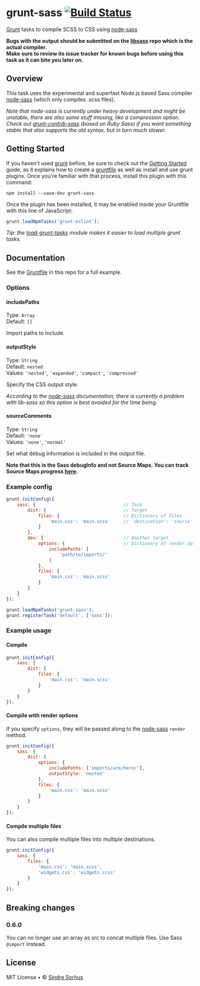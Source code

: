 # grunt-sass [![Build Status](https://secure.travis-ci.org/sindresorhus/grunt-sass.png?branch=master)](http://travis-ci.org/sindresorhus/grunt-sass)

[Grunt][grunt] tasks to compile SCSS to CSS using [node-sass](https://github.com/andrew/node-sass)

**Bugs with the output should be submitted on the [libsass](https://github.com/hcatlin/libsass) repo which is the actual compiler.  
Make sure to review its issue tracker for known bugs before using this task as it can bite you later on.**


## Overview

This task uses the experimental and superfast Node.js based Sass compiler [node-sass](https://github.com/andrew/node-sass) (which only compiles .scss files).

*Note that node-sass is currently under heavy development and might be unstable, there are also some stuff missing, like a compression option. Check out [grunt-contrib-sass](https://github.com/gruntjs/grunt-contrib-sass) (based on Ruby Sass) if you want something stable that also supports the old syntax, but in turn much slower.*


## Getting Started

If you haven't used [grunt][] before, be sure to check out the [Getting Started][] guide, as it explains how to create a [gruntfile][Getting Started] as well as install and use grunt plugins. Once you're familiar with that process, install this plugin with this command:

```shell
npm install --save-dev grunt-sass
```

Once the plugin has been installed, it may be enabled inside your Gruntfile with this line of JavaScript:

```js
grunt.loadNpmTasks('grunt-eslint');
```

*Tip: the [load-grunt-tasks](https://github.com/sindresorhus/load-grunt-tasks) module makes it easier to load multiple grunt tasks.*

[grunt]: http://gruntjs.com
[Getting Started]: https://github.com/gruntjs/grunt/wiki/Getting-started


## Documentation

See the [Gruntfile](https://github.com/sindresorhus/grunt-sass/blob/master/Gruntfile.js) in this repo for a full example.


### Options

#### includePaths

Type: `Array`  
Default: `[]`

Import paths to include.


#### outputStyle

Type: `String`  
Default: `nested`  
Values: `'nested'`, `'expanded'`, `'compact'`, `'compressed'`

Specify the CSS output style.

*According to the [node-sass](https://github.com/andrew/node-sass) documentation, there is currently a problem with lib-sass so this option is best avoided for the time being.*


#### sourceComments

Type: `String`  
Default: `'none'`  
Values: `'none'`, `'normal'`

Set what debug information is included in the output file.

**Note that this is the Sass debugInfo and not Source Maps. You can track Source Maps progress [here](https://github.com/hcatlin/libsass/issues/122).**


### Example config

```javascript
grunt.initConfig({
	sass: {									// Task
		dist: {								// Target
			files: {						// Dictionary of files
				'main.css': 'main.scss'		// 'destination': 'source'
			}
		},
		dev: {								// Another target
			options: {						// Dictionary of render options
				includePaths: [
					'path/to/imports/'
				]
			},
			files: {
				'main.css': 'main.scss'
			}
		}
	}
});

grunt.loadNpmTasks('grunt-sass');
grunt.registerTask('default', ['sass']);
```


### Example usage


#### Compile

```javascript
grunt.initConfig({
	sass: {
		dist: {
			files: {
				'main.css': 'main.scss'
			}
		}
	}
});
```


#### Compile with render options

If you specify `options`, they will be passed along to the [node-sass](https://github.com/andrew/node-sass) `render` method.

```javascript
grunt.initConfig({
	sass: {
		dist: {
			options: {
				includePaths: ['imports/are/here/'],
				outputStyle: 'nested'
			},
			files: {
				'main.css': 'main.scss'
			}
		}
	}
});
```


#### Compile multiple files

You can also compile multiple files into multiple destinations.

```javascript
grunt.initConfig({
	sass: {
		files: {
			'main.css': 'main.scss',
			'widgets.css': 'widgets.scss'
		}
	}
});
```


## Breaking changes

### 0.6.0

You can no longer use an array as src to concat multiple files. Use Sass `@import` instead.


## License

MIT License • © [Sindre Sorhus](http://sindresorhus.com)
